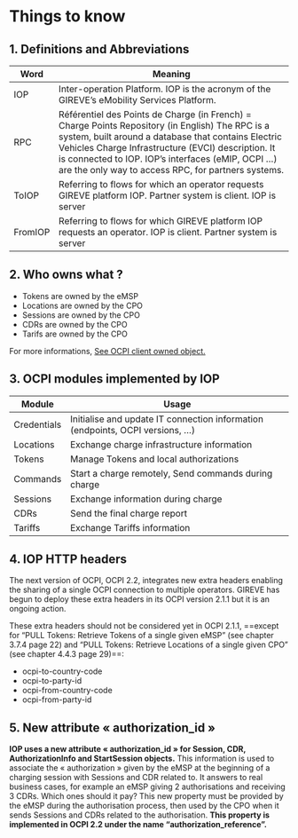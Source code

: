 # Things to know

## 1. Definitions and Abbreviations

| Word | Meaning |
| ----------- | ----------- |
| IOP | Inter-operation Platform. IOP is the acronym of the GIREVE’s eMobility Services Platform. |
| RPC | Référentiel des Points de Charge (in French) = Charge Points Repository (in English) The RPC is a system, built around a database that contains Electric Vehicles Charge Infrastructure (EVCI) description. It is connected to IOP. IOP’s interfaces (eMIP, OCPI …) are the only way to access RPC, for partners systems. |
| ToIOP | Referring to flows for which an operator requests GIREVE platform IOP. Partner system is client. IOP is server |
| FromIOP | Referring to flows for which GIREVE platform IOP requests an operator. IOP is client. Partner system is server |

## 2. Who owns what ? 

- Tokens are owned by the eMSP
- Locations are owned by the CPO
- Sessions are owned by the CPO
- CDRs are owned by the CPO
- Tarifs are owned by the CPO

For more informations, [See OCPI client owned object.](https://github.com/ocpi/ocpi/blob/release-2.1.1-bugfixes/transport_and_format.md)

## 3. OCPI modules implemented by IOP

| Module | Usage |
| ----------- | ----------- |
| Credentials | Initialise and update IT connection information (endpoints, OCPI versions, …) |
| Locations | Exchange charge infrastructure information |
| Tokens | Manage Tokens and local authorizations |
| Commands | Start a charge remotely, Send commands during charge |
| Sessions | Exchange information during charge |
| CDRs | Send the final charge report |
| Tariffs | Exchange Tariffs information |

## 4. IOP HTTP headers

The next version of OCPI, OCPI 2.2, integrates new extra headers enabling the sharing of a single OCPI connection to multiple operators.
GIREVE has begun to deploy these extra headers in its OCPI version 2.1.1 but it is an ongoing action.

These extra headers should not be considered yet in OCPI 2.1.1, ==except for “PULL Tokens: Retrieve Tokens of a single given eMSP” (see chapter 3.7.4 page 22) and “PULL Tokens: Retrieve Locations of a single given CPO” (see chapter 4.4.3 page 29)==:
- ocpi-to-country-code
- ocpi-to-party-id
- ocpi-from-country-code
- ocpi-from-party-id

## 5. New attribute « authorization_id »

**IOP uses a new attribute « authorization_id » for Session, CDR, AuthorizationInfo and StartSession objects.**
This information is used to associate the « authorization » given by the eMSP at the beginning of a
charging session with Sessions and CDR related to. It answers to real business cases, for example an
eMSP giving 2 authorisations and receiving 3 CDRs. Which ones should it pay?
This new property must be provided by the eMSP during the authorisation process, then used by the CPO
when it sends Sessions and CDRs related to the authorisation.
**This property is implemented in OCPI 2.2 under the name “authorization_reference”.**

